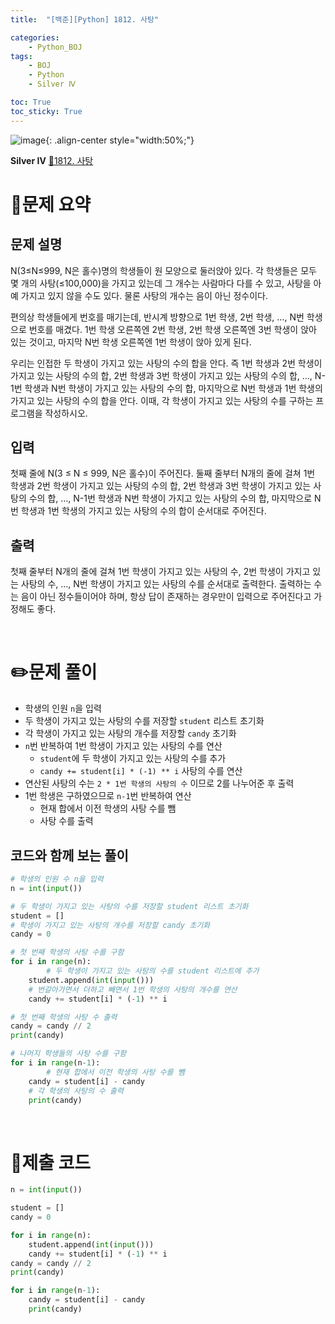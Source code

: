 ```yaml
---
title:  "[백준][Python] 1812. 사탕" 

categories: 
    - Python_BOJ
tags: 
    - BOJ
    - Python
    - Silver Ⅳ

toc: True
toc_sticky: True
---
```

![image](https://github.com/user-attachments/assets/32319fe8-99e9-4031-b5d1-9f1909b510dc){: .align-center style="width:50%;"}

**Silver Ⅳ** 
[🔗1812. 사탕](https://www.acmicpc.net/problem/1812)

# 📝문제 요약

## 문제 설명
N(3≤N≤999, N은 홀수)명의 학생들이 원 모양으로 둘러앉아 있다. 각 학생들은 모두 몇 개의 사탕(≤100,000)을 가지고 있는데 그 개수는 사람마다 다를 수 있고, 사탕을 아예 가지고 있지 않을 수도 있다. 물론 사탕의 개수는 음이 아닌 정수이다.

편의상 학생들에게 번호를 매기는데, 반시계 방향으로 1번 학생, 2번 학생, …, N번 학생으로 번호를 매겼다. 1번 학생 오른쪽엔 2번 학생, 2번 학생 오른쪽엔 3번 학생이 앉아 있는 것이고, 마지막 N번 학생 오른쪽엔 1번 학생이 앉아 있게 된다.

우리는 인접한 두 학생이 가지고 있는 사탕의 수의 합을 안다. 즉 1번 학생과 2번 학생이 가지고 있는 사탕의 수의 합, 2번 학생과 3번 학생이 가지고 있는 사탕의 수의 합, …, N-1번 학생과 N번 학생이 가지고 있는 사탕의 수의 합, 마지막으로 N번 학생과 1번 학생의 가지고 있는 사탕의 수의 합을 안다. 이때, 각 학생이 가지고 있는 사탕의 수를 구하는 프로그램을 작성하시오.

## 입력
첫째 줄에 N(3 ≤ N ≤ 999, N은 홀수)이 주어진다. 둘째 줄부터 N개의 줄에 걸쳐 1번 학생과 2번 학생이 가지고 있는 사탕의 수의 합, 2번 학생과 3번 학생이 가지고 있는 사탕의 수의 합, …, N-1번 학생과 N번 학생이 가지고 있는 사탕의 수의 합, 마지막으로 N번 학생과 1번 학생의 가지고 있는 사탕의 수의 합이 순서대로 주어진다.

## 출력
첫째 줄부터 N개의 줄에 걸쳐 1번 학생이 가지고 있는 사탕의 수, 2번 학생이 가지고 있는 사탕의 수, …, N번 학생이 가지고 있는 사탕의 수를 순서대로 출력한다. 출력하는 수는 음이 아닌 정수들이어야 하며, 항상 답이 존재하는 경우만이 입력으로 주어진다고 가정해도 좋다.


<br>

# ✏️문제 풀이
- 학생의 인원 `n`을 입력
- 두 학생이 가지고 있는 사탕의 수를 저장할 `student` 리스트 초기화
- 각 학생이 가지고 있는 사탕의 개수를 저장할 `candy` 초기화
- `n`번 반복하여 1번 학생이 가지고 있는 사탕의 수를 연산
    - `student`에 두 학생이 가지고 있는 사탕의 수를 추가
    - `candy += student[i] * (-1) ** i` 사탕의 수를 연산
- 연산된 사탕의 수는 `2 * 1번 학생의 사탕의 수` 이므로 2를 나누어준 후 출력
- 1번 학생은 구하였으므로 `n-1`번 반복하여 연산
    - 현재 합에서 이전 학생의 사탕 수를 뺌
    - 사탕 수를 출력

## 코드와 함께 보는 풀이

```python
# 학생의 인원 수 n을 입력
n = int(input())

# 두 학생이 가지고 있는 사탕의 수를 저장할 student 리스트 초기화
student = []
# 학생이 가지고 있는 사탕의 개수를 저장할 candy 초기화
candy = 0

# 첫 번째 학생의 사탕 수를 구함
for i in range(n):
		# 두 학생이 가지고 있는 사탕의 수를 student 리스트에 추가
    student.append(int(input()))
    # 번갈아가면서 더하고 빼면서 1번 학생의 사탕의 개수를 연산
    candy += student[i] * (-1) ** i

# 첫 번째 학생의 사탕 수 출력
candy = candy // 2
print(candy)

# 나머지 학생들의 사탕 수를 구함
for i in range(n-1):
		# 현재 합에서 이전 학생의 사탕 수를 뺌
    candy = student[i] - candy
    # 각 학생의 사탕의 수 출력
    print(candy)
```

<br>

# 💯제출 코드
```python
n = int(input())

student = []
candy = 0

for i in range(n):
    student.append(int(input()))
    candy += student[i] * (-1) ** i
candy = candy // 2
print(candy)

for i in range(n-1):
    candy = student[i] - candy
    print(candy)
```